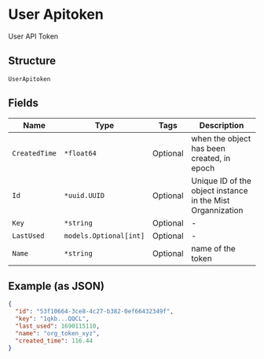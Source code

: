 
# User Apitoken

User API Token

## Structure

`UserApitoken`

## Fields

| Name | Type | Tags | Description |
|  --- | --- | --- | --- |
| `CreatedTime` | `*float64` | Optional | when the object has been created, in epoch |
| `Id` | `*uuid.UUID` | Optional | Unique ID of the object instance in the Mist Organnization |
| `Key` | `*string` | Optional | - |
| `LastUsed` | `models.Optional[int]` | Optional | - |
| `Name` | `*string` | Optional | name of the token |

## Example (as JSON)

```json
{
  "id": "53f10664-3ce8-4c27-b382-0ef66432349f",
  "key": "1qkb...QQCL",
  "last_used": 1690115110,
  "name": "org_token_xyz",
  "created_time": 116.44
}
```

